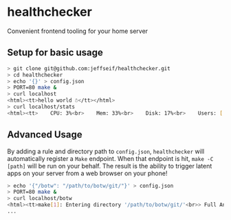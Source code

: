 # healthchecker

Convenient frontend tooling for your home server

## Setup for basic usage

```bash
> git clone git@github.com:jeffseif/healthchecker.git
> cd healthchecker
> echo '{}' > config.json
> PORT=80 make &
> curl localhost
<html><tt>hello world ☃</tt></html>
> curl localhost/stats
<html><tt>    CPU: 3%<br>    Mem: 33%<br>    Disk: 17%<br>    Users: ['jeffseif']<br>    </tt></html>
```

## Advanced Usage

By adding a rule and directory path to `config.json`, `healthchecker` will automatically register a `Make` endpoint. When that endpoint is hit, `make -C [path]` will be run on your behalf.  The result is the ability to trigger latent apps on your server from a web browser on your phone!

```bash
> echo '{"/botw": "/path/to/botw/git/"}' > config.json
> PORT=80 make &
> curl localhost/botw
<html><tt>make[1]: Entering directory '/path/to/botw/git/'<br>> Full Ancient armor<br>90: Ancient Gear<br>65: Ancient Spring<br>50: Ancient Shaft
...
```

